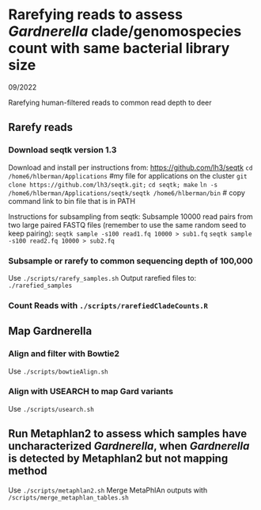 # Rarefying reads to assess *Gardnerella* clade/genomospecies count with same bacterial library size
09/2022

Rarefying human-filtered reads to common read depth to deer

## Rarefy reads
### Download seqtk version 1.3

Download and install per instructions from: https://github.com/lh3/seqtk
`cd /home6/hlberman/Applications` #my file for applications on the cluster
`git clone https://github.com/lh3/seqtk.git;`
`cd seqtk; make`
`ln -s /home6/hlberman/Applications/seqtk/seqtk /home6/hlberman/bin` # copy command link to bin file that is in PATH

Instructions for subsampling from seqtk:
Subsample 10000 read pairs from two large paired FASTQ files (remember to use the same random seed to keep pairing):
`seqtk sample -s100 read1.fq 10000 > sub1.fq`
`seqtk sample -s100 read2.fq 10000 > sub2.fq`

### Subsample or rarefy to common sequencing depth of 100,000
Use `./scripts/rarefy_samples.sh`
Output rarefied files to: `./rarefied_samples`

### Count Reads with `./scripts/rarefiedCladeCounts.R`

## Map Gardnerella
### Align and filter with Bowtie2
Use `./scripts/bowtieAlign.sh`

### Align with USEARCH to map Gard variants
Use `./scripts/usearch.sh`

## Run Metaphlan2 to assess which samples have uncharacterized *Gardnerella*, when *Gardnerella* is detected by Metaphlan2 but not mapping method
Use `./scripts/metaphlan2.sh`
Merge MetaPhlAn outputs with `/scripts/merge_metaphlan_tables.sh`
